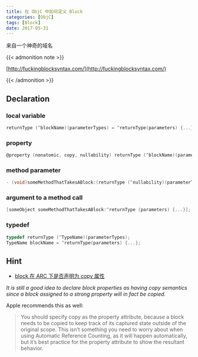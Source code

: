 ```yaml
---
title: 在 ObjC 中如何定义 Block
categories: [ObjC]
tags: [Block]
date: 2017-05-31
---
```


来自一个神奇的域名

{{< admonition note >}}

[http://fuckingblocksyntax.com/](http://fuckingblocksyntax.com/)

{{< /admonition >}}

<!--more-->
## Declaration

### local variable

``` objectivec
returnType (^blockName)(parameterTypes) = ^returnType(parameters) {...};
```

### property

``` objectivec
@property (nonatomic, copy, nullability) returnType (^blockName)(parameterTypes);
```

### method parameter

``` objectivec
- (void)someMethodThatTakesABlock:(returnType (^nullability)(parameterTypes))blockName;
```

### argument to a method call

``` objectivec
[someObject someMethodThatTakesABlock:^returnType (parameters) {...}];
```

### typedef

``` objectivec
typedef returnType (^TypeName)(parameterTypes);
TypeName blockName = ^returnType(parameters) {...};
```

## Hint
- [block 在 ARC 下是否声明为 copy 属性](https://stackoverflow.com/questions/23334863/should-i-still-copy-block-copy-the-blocks-under-arc)

*It is still a good idea to declare block properties as having copy semantics since a block assigned to a strong property will in fact be copied.*

Apple recommends this as well:
> You should specify copy as the property attribute, because a block needs to be copied to keep track of its captured state outside of the original scope. This isn’t something you need to worry about when using Automatic Reference Counting, as it will happen automatically, but it’s best practice for the property attribute to show the resultant behavior.
